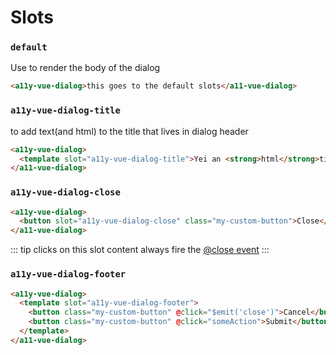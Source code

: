 # Slots

### `default`
Use to render the body of the dialog
```html
<a11y-vue-dialog>this goes to the default slots</a11-vue-dialog>
```

### `a11y-vue-dialog-title`
to add text(and html) to the title that lives in dialog header
```html
<a11y-vue-dialog>
  <template slot="a11y-vue-dialog-title">Yei an <strong>html</strong>title</template>
</a11-vue-dialog>
```

### `a11y-vue-dialog-close`
```html
<a11y-vue-dialog>
  <button slot="a11y-vue-dialog-close" class="my-custom-button">Close</button>
</a11-vue-dialog>
```
::: tip
clicks on this slot content always fire the [@close event](/guide/events.md#close)
:::

### `a11y-vue-dialog-footer`
```html
<a11y-vue-dialog>
  <template slot="a11y-vue-dialog-footer">
    <button class="my-custom-button" @click="$emit('close')">Cancel</button>
    <button class="my-custom-button" @click="someAction">Submit</button>
  </template>
</a11-vue-dialog>
```